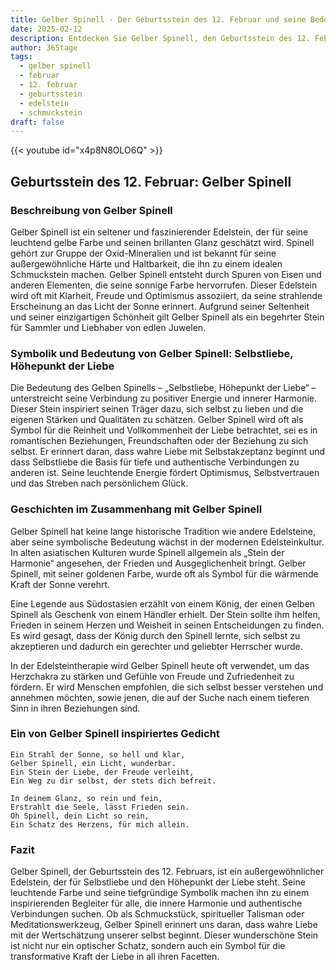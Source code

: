 ```yaml
---
title: Gelber Spinell - Der Geburtsstein des 12. Februar und seine Bedeutung
date: 2025-02-12
description: Entdecken Sie Gelber Spinell, den Geburtsstein des 12. Februar, der Selbstliebe, Höhepunkt der Liebe symbolisiert. Seine Symbolik und Geschichte werden Sie inspirieren.
author: 365tage
tags:
  - gelber spinell
  - februar
  - 12. februar
  - geburtsstein
  - edelstein
  - schmuckstein
draft: false
---
```


{{< youtube id="x4p8N8OLO6Q" >}}

## Geburtsstein des 12. Februar: Gelber Spinell

### Beschreibung von Gelber Spinell

Gelber Spinell ist ein seltener und faszinierender Edelstein, der für seine leuchtend gelbe Farbe und seinen brillanten Glanz geschätzt wird. Spinell gehört zur Gruppe der Oxid-Mineralien und ist bekannt für seine außergewöhnliche Härte und Haltbarkeit, die ihn zu einem idealen Schmuckstein machen. Gelber Spinell entsteht durch Spuren von Eisen und anderen Elementen, die seine sonnige Farbe hervorrufen. Dieser Edelstein wird oft mit Klarheit, Freude und Optimismus assoziiert, da seine strahlende Erscheinung an das Licht der Sonne erinnert. Aufgrund seiner Seltenheit und seiner einzigartigen Schönheit gilt Gelber Spinell als ein begehrter Stein für Sammler und Liebhaber von edlen Juwelen.

### Symbolik und Bedeutung von Gelber Spinell: Selbstliebe, Höhepunkt der Liebe

Die Bedeutung des Gelben Spinells – „Selbstliebe, Höhepunkt der Liebe“ – unterstreicht seine Verbindung zu positiver Energie und innerer Harmonie. Dieser Stein inspiriert seinen Träger dazu, sich selbst zu lieben und die eigenen Stärken und Qualitäten zu schätzen. Gelber Spinell wird oft als Symbol für die Reinheit und Vollkommenheit der Liebe betrachtet, sei es in romantischen Beziehungen, Freundschaften oder der Beziehung zu sich selbst. Er erinnert daran, dass wahre Liebe mit Selbstakzeptanz beginnt und dass Selbstliebe die Basis für tiefe und authentische Verbindungen zu anderen ist. Seine leuchtende Energie fördert Optimismus, Selbstvertrauen und das Streben nach persönlichem Glück.

### Geschichten im Zusammenhang mit Gelber Spinell

Gelber Spinell hat keine lange historische Tradition wie andere Edelsteine, aber seine symbolische Bedeutung wächst in der modernen Edelsteinkultur. In alten asiatischen Kulturen wurde Spinell allgemein als „Stein der Harmonie“ angesehen, der Frieden und Ausgeglichenheit bringt. Gelber Spinell, mit seiner goldenen Farbe, wurde oft als Symbol für die wärmende Kraft der Sonne verehrt.

Eine Legende aus Südostasien erzählt von einem König, der einen Gelben Spinell als Geschenk von einem Händler erhielt. Der Stein sollte ihm helfen, Frieden in seinem Herzen und Weisheit in seinen Entscheidungen zu finden. Es wird gesagt, dass der König durch den Spinell lernte, sich selbst zu akzeptieren und dadurch ein gerechter und geliebter Herrscher wurde.

In der Edelsteintherapie wird Gelber Spinell heute oft verwendet, um das Herzchakra zu stärken und Gefühle von Freude und Zufriedenheit zu fördern. Er wird Menschen empfohlen, die sich selbst besser verstehen und annehmen möchten, sowie jenen, die auf der Suche nach einem tieferen Sinn in ihren Beziehungen sind.

### Ein von Gelber Spinell inspiriertes Gedicht

```
Ein Strahl der Sonne, so hell und klar,  
Gelber Spinell, ein Licht, wunderbar.  
Ein Stein der Liebe, der Freude verleiht,  
Ein Weg zu dir selbst, der stets dich befreit.  

In deinem Glanz, so rein und fein,  
Erstrahlt die Seele, lässt Frieden sein.  
Oh Spinell, dein Licht so rein,  
Ein Schatz des Herzens, für mich allein.  
```

### Fazit

Gelber Spinell, der Geburtsstein des 12. Februars, ist ein außergewöhnlicher Edelstein, der für Selbstliebe und den Höhepunkt der Liebe steht. Seine leuchtende Farbe und seine tiefgründige Symbolik machen ihn zu einem inspirierenden Begleiter für alle, die innere Harmonie und authentische Verbindungen suchen. Ob als Schmuckstück, spiritueller Talisman oder Meditationswerkzeug, Gelber Spinell erinnert uns daran, dass wahre Liebe mit der Wertschätzung unserer selbst beginnt. Dieser wunderschöne Stein ist nicht nur ein optischer Schatz, sondern auch ein Symbol für die transformative Kraft der Liebe in all ihren Facetten.